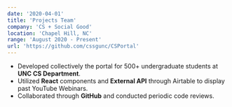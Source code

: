 ```yaml
---
date: '2020-04-01'
title: 'Projects Team'
company: 'CS + Social Good'
location: 'Chapel Hill, NC'
range: 'August 2020 - Present'
url: 'https://github.com/cssgunc/CSPortal'
---
```


- Developed collectively the portal for 500+ undergraduate students at <b>UNC CS Department</b>.
- Utilized <b>React</b> components and <b>External API</b> through Airtable to display past YouTube Webinars.
- Collaborated through <b>GitHub</b> and conducted periodic code reviews.
